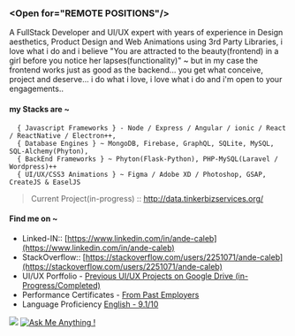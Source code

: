 ### \<Open for="REMOTE POSITIONS"\/\>

A FullStack Developer and UI/UX expert with years of experience in Design aesthetics, Product Design and Web Animations using 3rd Party Libraries, i love what i do and i believe "You are attracted to the beauty(frontend) in a girl before you notice her lapses(functionality)" ~ but in my case the frontend works just as good as the backend... you get what conceive, project and deserve... i do what i love, i love what i do and i'm open to your engagements..


#### my Stacks are ~ 
```
  { Javascript Frameworks } - Node / Express / Angular / ionic / React / ReactNative / Electron++,
  { Database Engines } ~ MongoDB, Firebase, GraphQL, SQLite, MySQL, SQL-Alchemy(Phyton), 
  { BackEnd Frameworks } ~ Phyton(Flask-Python), PHP-MySQL(Laravel / Wordpress)++ 
  { UI/UX/CSS3 Animations } ~ Figma / Adobe XD / Photoshop, GSAP, CreateJS & EaselJS
```

> Current Project(in-progress) :: http://data.tinkerbizservices.org/  

#### Find me on ~ 
 - Linked-IN:: [https://www.linkedin.com/in/ande-caleb](https://www.linkedin.com/in/ande-caleb) 
 - StackOverflow:: [https://stackoverflow.com/users/2251071/ande-caleb](https://stackoverflow.com/users/2251071/ande-caleb) 
 - UI/UX Porffolio - [Previous UI/UX Projects on Google Drive (in-Progress/Completed)](https://drive.google.com/drive/folders/0B8zXLNwB_JDYQ0NrN0ViSE1tWmM?usp=sharing)
 - Performance Certificates - [From Past Employers](https://drive.google.com/drive/folders/1FljEYdM190fNG38Vu4pTR7fdHe0a_bXa)
 - Language Proficiency [English - 9.1/10](https://media-exp1.licdn.com/dms/image/C4D22AQHhiQSLHcLxHA/feedshare-shrink_1280/0/1619075336109?e=1622073600&v=beta&t=VyPXpySOow3D6YfpwZPAynxGfq-eBlBzVVfdUgPy3gw)
 

![](https://komarev.com/ghpvc/?username=andaeiii&style=flat-square&color=000000&label=Profile.Views&nbsp;) [![Ask Me Anything !](https://img.shields.io/badge/Ask%20me-anything-1abc9c.svg)](mailto:andaeiii@gmail.com?subject=ask%20me%20anything&style=flat-square&color=000000)
